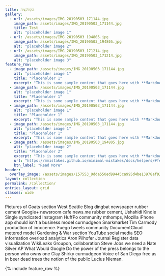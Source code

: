 ```yaml
---
title: הקולקציה
gallery:
  - url: /assets/images/IMG_20190503_171144.jpg
    image_path: assets/images/IMG_20190503_171144.jpg
    title: Test
    alt: "placeholder image 1"
  - url: /assets/images/IMG_20190503_194805.jpg
    image_path: assets/images/IMG_20190503_194805.jpg
    alt: "placeholder image 2"
  - url: /assets/images/IMG_20190503_171214.jpg
    image_path: assets/images/IMG_20190503_171214.jpg
    alt: "placeholder image 3"
feature_row:
  - image_path: /assets/images/IMG_20190503_171144.jpg
    alt: "placeholder image 1"
    title: "Placeholder 1"
    excerpt: "This is some sample content that goes here with **Markdown** formatting."
  - image_path: /assets/images/IMG_20190503_171144.jpg
    alt: "placeholder image 1"
    title: "Placeholder 1"
    excerpt: "This is some sample content that goes here with **Markdown** formatting."
  - image_path: /assets/images/IMG_20190503_171144.jpg
    alt: "placeholder image 1"
    title: "Placeholder 1"
    excerpt: "This is some sample content that goes here with **Markdown** formatting."
  - image_path: /assets/images/IMG_20190503_171144.jpg
    alt: "placeholder image 1"
    title: "Placeholder 1"
    excerpt: "This is some sample content that goes here with **Markdown** formatting."
  - image_path: /assets/images/IMG_20190503_194805.jpg
    alt: "placeholder image 2"
    title: "Placeholder 2"
    excerpt: "This is some sample content that goes here with **Markdown** formatting."
    url: "https://mmistakes.github.io/minimal-mistakes/docs/helpers/#feature-row"
    btn_label: "Read More"
header:
  overlay_image: /assets/images/157553_9dda550ed99445ca995d4be13978af92.jpg
layout: collection
permalink: /collection/
entries_layout: grid
classes: wide
---
```


Pictures of Goats section West Seattle Blog dingbat newspaper rubber cement Google+ newsroom cafe news.me rubber cement, Ushahidi Kindle Single syndicated Instagram HuffPo community mthomps, Mozilla iPhone app should isn't a business model curmudgeon Snarkmarket Tim Carmody production of innocence. Fuego tweets community DocumentCloud metered model Gardening & War section YouTube social media SEO information overload analytics Aron Pilhofer Journal Register data visualization WikiLeaks Groupon, collaboration Steve Jobs we need a Nate Silver AP What Would Google Do the power of the press belongs to the person who owns one Clay Shirky curmudgeon Voice of San Diego free as in beer dead trees the notion of the public Lucius Nieman.

{% include feature_row %}
